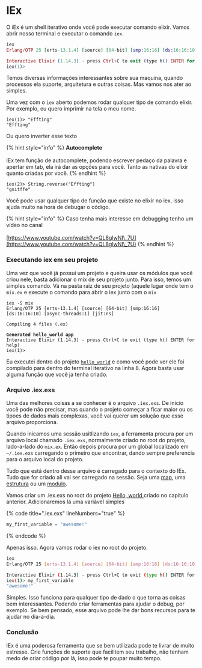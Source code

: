 # IEx

O iEx é um shell iterativo onde você pode executar comando elixir. Vamos abrir nosso terminal e executar o comando `iex`.

```elixir
iex
Erlang/OTP 25 [erts-13.1.4] [source] [64-bit] [smp:16:16] [ds:16:16:10] [async-threads:1] [jit:ns]

Interactive Elixir (1.14.3) - press Ctrl+C to exit (type h() ENTER for help)
iex(1)>
```

Temos diversas informações interessantes sobre sua maquina, quando processos ela suporte, arquitetura e outras coisas. Mas vamos nos ater ao simples.&#x20;

Uma vez com o `iex` aberto podemos rodar qualquer tipo de comando elixir. Por exemplo, eu quero imprimir na tela o meu nome.

```
iex(1)> "Effting"
"Effting"
```

Ou quero inverter esse texto

{% hint style="info" %}
**Autocomplete**\
\
IEx tem função de autocomplete, podendo escrever pedaço da palavra e apertar em tab, ela irá dar as opções para você. Tanto as nativas do elixir quanto criadas por você.
{% endhint %}

```
iex(2)> String.reverse("̀Effting")
"gnitffe"
```

Você pode usar qualquer tipo de função que existe no elixir no iex, isso ajuda muito na hora de debugar o código.

{% hint style="info" %}
Caso tenha mais interesse em debugging tenho um vídeo no canal\
\
[https://www.youtube.com/watch?v=QL8gIwNI\_7U](https://www.youtube.com/watch?v=QL8gIwNI\_7U)
{% endhint %}

### Executando iex em seu projeto

Uma vez que você já possui um projeto e queira usar os módulos que você criou nele, basta adicionar o mix de seu projeto junto. Para isso, temos um simples comando. Vá na pasta raiz de seu projeto (aquele lugar onde tem o `mix.ex` e execute o comando para abrir o iex junto com o `mix`

<pre class="language-sh" data-line-numbers><code class="lang-sh">iex -S mix
Erlang/OTP 25 [erts-13.1.4] [source] [64-bit] [smp:16:16] [ds:16:16:10] [async-threads:1] [jit:ns]

Compiling 4 files (.ex)

<strong>Generated hello_world app
</strong>Interactive Elixir (1.14.3) - press Ctrl+C to exit (type h() ENTER for help)
iex(1)>
</code></pre>

Eu executei dentro do projeto [`hello_world`](meu-hello-world.md) e como você pode ver ele foi compilado para dentro do terminal iterativo na linha 8.  Agora basta usar alguma função que você ja tenha criado.

### Arquivo .iex.exs

Uma das melhores coisas a se conhecer é o arquivo `.iex.exs`. De início você pode não precisar, mas quando o projeto começar a ficar maior ou os tipoes de dados mais complexas, você vai querer um solução que esse arquivo proporciona.

Quando inicamos uma sessão usitlizando `iex`, a ferramenta procura por um arquivo local chamado `.iex.exs`, normalmente criado no root do projeto, lado-a-lado do `mix.ex`. Então depois procura por um global localizado em `~/.iex.exs` carregando o primeiro que encontrar, dando sempre preferencia para o arquivo local do projeto.

Tudo que está dentro desse arquivo é carregado para o contexto do IEx. Tudo que for criado ali vai ser carregado na sessão. Seja uma [map](../basico/colecoes/mapas.md), uma [estrutura](../basico/colecoes/estruturas.md) ou um [modulo](../basico/modulos.md).&#x20;

Vamos criar um .iex.exs no root do projeto [Hello, world ](meu-hello-world.md)criado no capítulo anterior. Adicionaremos lá uma variável simples

{% code title=".iex.exs" lineNumbers="true" %}
```elixir
my_first_variable = "awesome!"
```
{% endcode %}

Apenas isso. Agora vamos rodar o iex no root do projeto.

```sh
iex       
Erlang/OTP 25 [erts-13.1.4] [source] [64-bit] [smp:16:16] [ds:16:16:10] [async-threads:1] [jit:ns]

Interactive Elixir (1.14.3) - press Ctrl+C to exit (type h() ENTER for help)
iex(1)> my_first_variable
"awesome!"
```

Simples. Isso funciona para qualquer tipo de dado o que torna as coisas bem interessantes. Podendo criar ferramentas para ajudar o debug, por exemplo. Se bem pensado, esse arquivo pode lhe dar bons recursos para te ajudar no dia-a-dia.

### Conclusão

IEx é uma poderosa ferramenta que se bem utilizada pode te livrar de muito estresse. Crie funções de suporte que facilitem seu trabalho, não tenham medo de criar código por lá, isso pode te poupar muito tempo.

###
